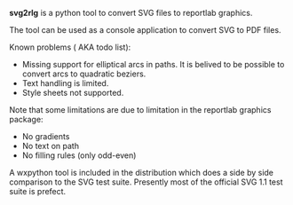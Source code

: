 **svg2rlg** is a python tool to convert SVG files to reportlab graphics.

The tool can be used as a console application to convert SVG to PDF files.

Known problems ( AKA todo list):
  * Missing support for elliptical arcs in paths. It is belived to be possible to convert arcs to quadratic beziers.
  * Text handling is limited.
  * Style sheets not supported.

Note that some limitations are due to limitation in the reportlab graphics package:
  * No gradients
  * No text on path
  * No filling rules (only odd-even)

A wxpython tool is included in the distribution which does a
side by side comparison to the SVG test suite. Presently most
of the official SVG 1.1 test suite is prefect.